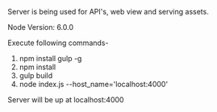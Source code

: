 Server is being used for API's, web view and serving assets.

Node Version: 6.0.0

Execute following commands-
 1. npm install gulp -g
 2. npm install
 3. gulp build
 4. node index.js --host_name='localhost:4000'
 
Server will be up at localhost:4000